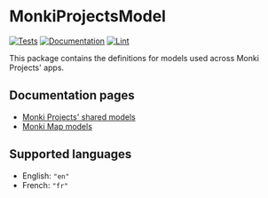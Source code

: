 # MonkiProjectsModel

[![Tests](https://github.com/MonkiProjects/monki-projects-model-swift/actions/workflows/test.yml/badge.svg)](https://github.com/MonkiProjects/monki-projects-model-swift/actions/workflows/test.yml)
[![Documentation](https://github.com/MonkiProjects/monki-projects-model-swift/actions/workflows/doc.yml/badge.svg)](https://github.com/MonkiProjects/monki-projects-model-swift/actions/workflows/doc.yml)
[![Lint](https://github.com/MonkiProjects/monki-projects-model-swift/actions/workflows/lint.yml/badge.svg)](https://github.com/MonkiProjects/monki-projects-model-swift/actions/workflows/lint.yml)

This package contains the definitions for models used across Monki Projects' apps.

## Documentation pages

- [Monki Projects' shared models](https://docs.monkiprojects.com/monki-projects-model-swift/monki-projects-model/)
- [Monki Map models](https://docs.monkiprojects.com/monki-projects-model-swift/monki-map-model/)

## Supported languages

* English: `"en"`
* French: `"fr"`

